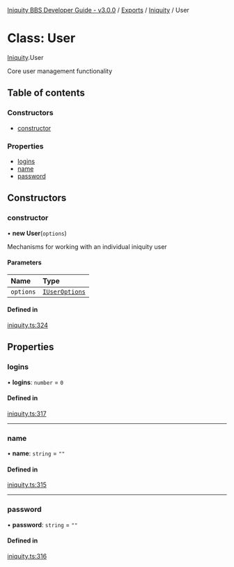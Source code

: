 [Iniquity BBS Developer Guide - v3.0.0](../README.md) / [Exports](../modules.md) / [Iniquity](../modules/Iniquity.md) / User

# Class: User

[Iniquity](../modules/Iniquity.md).User

Core user management functionality

## Table of contents

### Constructors

- [constructor](Iniquity.User.md#constructor)

### Properties

- [logins](Iniquity.User.md#logins)
- [name](Iniquity.User.md#name)
- [password](Iniquity.User.md#password)

## Constructors

### constructor

• **new User**(`options`)

Mechanisms for working with an individual iniquity user

#### Parameters

| Name | Type |
| :------ | :------ |
| `options` | [`IUserOptions`](../interfaces/Iniquity.IUserOptions.md) |

#### Defined in

[iniquity.ts:324](https://github.com/iniquitybbs/iniquity/blob/996930f/packages/core/src/iniquity.ts#L324)

## Properties

### logins

• **logins**: `number` = `0`

#### Defined in

[iniquity.ts:317](https://github.com/iniquitybbs/iniquity/blob/996930f/packages/core/src/iniquity.ts#L317)

___

### name

• **name**: `string` = `""`

#### Defined in

[iniquity.ts:315](https://github.com/iniquitybbs/iniquity/blob/996930f/packages/core/src/iniquity.ts#L315)

___

### password

• **password**: `string` = `""`

#### Defined in

[iniquity.ts:316](https://github.com/iniquitybbs/iniquity/blob/996930f/packages/core/src/iniquity.ts#L316)
